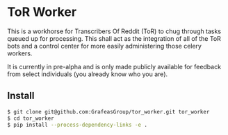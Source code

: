 # ToR Worker

This is a workhorse for Transcribers Of Reddit (ToR) to chug through tasks queued up for processing. This shall act as the integration of all of the ToR bots and a control center for more easily administering those celery workers.

It is currently in pre-alpha and is only made publicly available for feedback from select individuals (you already know who you are).

## Install

```bash
$ git clone git@github.com:GrafeasGroup/tor_worker.git tor_worker
$ cd tor_worker
$ pip install --process-dependency-links -e .
```
